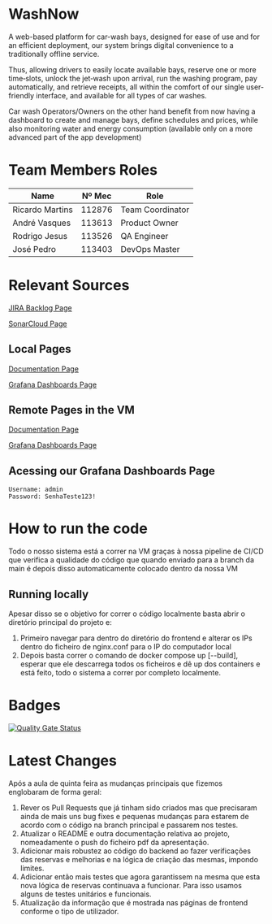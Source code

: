 # WashNow
A web-based platform for car-wash bays, designed for ease of use and for an efficient deployment, our system brings digital convenience to a traditionally offline service.

Thus, allowing drivers to easily locate available bays, reserve one or more time‑slots, unlock the jet‑wash upon arrival, run the washing program, pay automatically, and retrieve receipts, all within the comfort of our single user-friendly interface, and available for all types of car washes. 

 Car wash Operators/Owners on the other hand benefit from now having a dashboard to create and manage bays, define schedules and prices, while also monitoring water and energy consumption (available only on a more advanced part of the app development)  

# Team Members Roles

| Name            | Nº Mec | Role |
|-----------------|--------|-------|
| Ricardo Martins | 112876 | Team Coordinator |
| André Vasques   | 113613 | Product Owner |
| Rodrigo Jesus   | 113526 | QA Engineer |
| José Pedro      | 113403 | DevOps Master |

# Relevant Sources
[JIRA Backlog Page](https://jpsopedro04.atlassian.net/jira/software/projects/MBA/boards/1?atlOrigin=eyJpIjoiZTJhNTYxNzg0MWZhNGExNDg1ZjNhZjM3ZjA0NzQ5ZDUiLCJwIjoiaiJ9)

[SonarCloud Page](https://sonarcloud.io/summary/new_code?id=WashNow_WashNow)

## Local Pages
[Documentation Page](http://localhost:8080/swagger-ui/index.html)

[Grafana Dashboards Page](http://localhost:3000)

## Remote Pages in the VM
[Documentation Page](http://deti-tqs-11.ua.pt:8080/swagger-ui/index.html)

[Grafana Dashboards Page](http://deti-tqs-11.ua.pt:3000)


## Acessing our Grafana Dashboards Page 
    Username: admin
    Password: SenhaTeste123!


# How to run the code
Todo o nosso sistema está a correr na VM graças à nossa pipeline de CI/CD que verifica a qualidade do código que quando enviado para a branch da main é depois disso automaticamente colocado dentro da nossa VM

## Running locally 
Apesar disso se o objetivo for correr o código localmente basta abrir o diretório principal do projeto e:
1. Primeiro navegar para dentro do diretório do frontend e alterar os IPs dentro do ficheiro de nginx.conf para o IP do computador local
2. Depois basta correr o comando de docker compose up [--build], esperar que ele descarrega todos os ficheiros e dê up dos containers e está feito, todo o sistema a correr por completo localmente.


# Badges

[![Quality Gate Status](https://sonarcloud.io/api/project_badges/measure?project=WashNow_WashNow&metric=alert_status)](https://sonarcloud.io/summary/new_code?id=WashNow_WashNow)

# Latest Changes
Após a aula de quinta feira as mudanças principais que fizemos englobaram de forma geral:
1. Rever os Pull Requests que já tinham sido criados mas que precisaram ainda de mais uns bug fixes e pequenas mudanças para estarem de acordo com o código na branch principal e passarem nos testes.
2. Atualizar o README e outra documentação relativa ao projeto, nomeadamente o push do ficheiro pdf da apresentação.
3. Adicionar mais robustez ao código do backend ao fazer verificações das reservas e melhorias e na lógica de criação das mesmas, impondo limites.
4. Adicionar então mais testes que agora garantissem na mesma que esta nova lógica de reservas continuava a funcionar. Para isso usamos alguns de testes unitários e funcionais.
5. Atualização da informação que é mostrada nas páginas de frontend conforme o tipo de utilizador.
